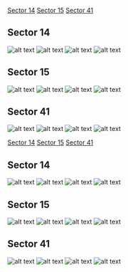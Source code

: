 [Sector 14](#sector14)
[Sector 15](#sector15)
[Sector 41](#sector41)

<a name = "sector14"></a>
## Sector 14
![alt text](/tt/HAT-P-11_Sector_14/HAT-P-11_Sector_14_a_TimeSeries.png)
![alt text](/tt/HAT-P-11_Sector_14/HAT-P-11_Sector_14_b_FoldedLightCurve.png)
![alt text](/tt/HAT-P-11_Sector_14/HAT-P-11_Sector_14_b_IndividualTransitsWithFit.png)
![alt text](/tt/HAT-P-11_Sector_14/HAT-P-11_Sector_14_c_TimingResiduals.png)

<a name = "sector15"></a>
## Sector 15
![alt text](/tt/HAT-P-11_Sector_15/HAT-P-11_Sector_15_a_TimeSeries.png)
![alt text](/tt/HAT-P-11_Sector_15/HAT-P-11_Sector_15_b_FoldedLightCurve.png)
![alt text](/tt/HAT-P-11_Sector_15/HAT-P-11_Sector_15_b_IndividualTransitsWithFit.png)
![alt text](/tt/HAT-P-11_Sector_15/HAT-P-11_Sector_15_c_TimingResiduals.png)

<a name = "sector41"></a>
## Sector 41
![alt text](/tt/HAT-P-11_Sector_41/HAT-P-11_Sector_41_a_TimeSeries.png)
![alt text](/tt/HAT-P-11_Sector_41/HAT-P-11_Sector_41_b_FoldedLightCurve.png)
![alt text](/tt/HAT-P-11_Sector_41/HAT-P-11_Sector_41_b_IndividualTransitsWithFit.png)
![alt text](/tt/HAT-P-11_Sector_41/HAT-P-11_Sector_41_c_TimingResiduals.png)

[Sector 14](#sector14)
[Sector 15](#sector15)
[Sector 41](#sector41)

<a name = "sector14"></a>
## Sector 14
![alt text](/tt/HAT-P-11_Sector_14/HAT-P-11_Sector_14_a_TimeSeries.png)
![alt text](/tt/HAT-P-11_Sector_14/HAT-P-11_Sector_14_b_FoldedLightCurve.png)
![alt text](/tt/HAT-P-11_Sector_14/HAT-P-11_Sector_14_b_IndividualTransitsWithFit.png)
![alt text](/tt/HAT-P-11_Sector_14/HAT-P-11_Sector_14_c_TimingResiduals.png)

<a name = "sector15"></a>
## Sector 15
![alt text](/tt/HAT-P-11_Sector_15/HAT-P-11_Sector_15_a_TimeSeries.png)
![alt text](/tt/HAT-P-11_Sector_15/HAT-P-11_Sector_15_b_FoldedLightCurve.png)
![alt text](/tt/HAT-P-11_Sector_15/HAT-P-11_Sector_15_b_IndividualTransitsWithFit.png)
![alt text](/tt/HAT-P-11_Sector_15/HAT-P-11_Sector_15_c_TimingResiduals.png)

<a name = "sector41"></a>
## Sector 41
![alt text](/tt/HAT-P-11_Sector_41/HAT-P-11_Sector_41_a_TimeSeries.png)
![alt text](/tt/HAT-P-11_Sector_41/HAT-P-11_Sector_41_b_FoldedLightCurve.png)
![alt text](/tt/HAT-P-11_Sector_41/HAT-P-11_Sector_41_b_IndividualTransitsWithFit.png)
![alt text](/tt/HAT-P-11_Sector_41/HAT-P-11_Sector_41_c_TimingResiduals.png)

